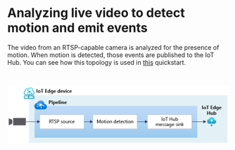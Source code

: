 # Analyzing live video to detect motion and emit events

The video from an RTSP-capable camera is analyzed for the presence of motion. When motion is detected, those events are published to the IoT Hub. You can see how this topology is used in [this](https://docs.microsoft.com/azure/azure-video-analyzer/video-analyzer-docs/detect-motion-emit-events-quickstart) quickstart.

<br>
<p align="center">
  <img src="./topology.png" title="Analyzing live video to detect motion and emit events"/>
</p>
<br>
